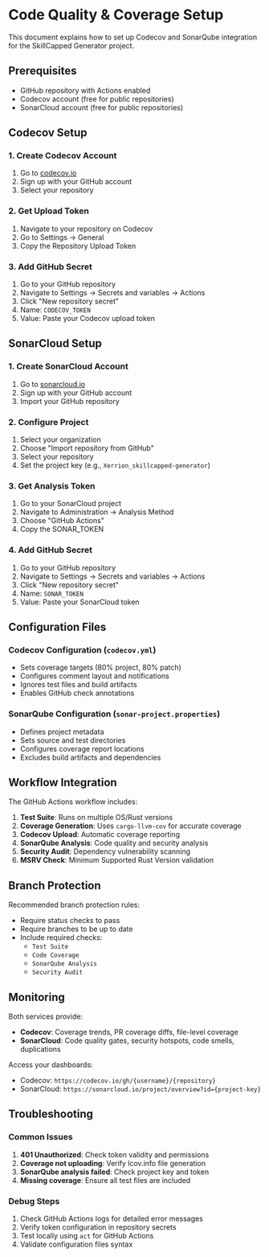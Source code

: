 # Code Quality & Coverage Setup

This document explains how to set up Codecov and SonarQube integration for the SkillCapped Generator project.

## Prerequisites

- GitHub repository with Actions enabled
- Codecov account (free for public repositories)
- SonarCloud account (free for public repositories)

## Codecov Setup

### 1. Create Codecov Account
1. Go to [codecov.io](https://codecov.io/)
2. Sign up with your GitHub account
3. Select your repository

### 2. Get Upload Token
1. Navigate to your repository on Codecov
2. Go to Settings → General
3. Copy the Repository Upload Token

### 3. Add GitHub Secret
1. Go to your GitHub repository
2. Navigate to Settings → Secrets and variables → Actions
3. Click "New repository secret"
4. Name: `CODECOV_TOKEN`
5. Value: Paste your Codecov upload token

## SonarCloud Setup

### 1. Create SonarCloud Account
1. Go to [sonarcloud.io](https://sonarcloud.io/)
2. Sign up with your GitHub account
3. Import your GitHub repository

### 2. Configure Project
1. Select your organization
2. Choose "Import repository from GitHub"
3. Select your repository
4. Set the project key (e.g., `Xerrion_skillcapped-generator`)

### 3. Get Analysis Token
1. Go to your SonarCloud project
2. Navigate to Administration → Analysis Method
3. Choose "GitHub Actions"
4. Copy the SONAR_TOKEN

### 4. Add GitHub Secret
1. Go to your GitHub repository
2. Navigate to Settings → Secrets and variables → Actions
3. Click "New repository secret"
4. Name: `SONAR_TOKEN`
5. Value: Paste your SonarCloud token

## Configuration Files

### Codecov Configuration (`codecov.yml`)
- Sets coverage targets (80% project, 80% patch)
- Configures comment layout and notifications
- Ignores test files and build artifacts
- Enables GitHub check annotations

### SonarQube Configuration (`sonar-project.properties`)
- Defines project metadata
- Sets source and test directories
- Configures coverage report locations
- Excludes build artifacts and dependencies

## Workflow Integration

The GitHub Actions workflow includes:

1. **Test Suite**: Runs on multiple OS/Rust versions
2. **Coverage Generation**: Uses `cargo-llvm-cov` for accurate coverage
3. **Codecov Upload**: Automatic coverage reporting
4. **SonarQube Analysis**: Code quality and security analysis
5. **Security Audit**: Dependency vulnerability scanning
6. **MSRV Check**: Minimum Supported Rust Version validation

## Branch Protection

Recommended branch protection rules:
- Require status checks to pass
- Require branches to be up to date
- Include required checks:
  - `Test Suite`
  - `Code Coverage`
  - `SonarQube Analysis`
  - `Security Audit`

## Monitoring

Both services provide:
- **Codecov**: Coverage trends, PR coverage diffs, file-level coverage
- **SonarCloud**: Code quality gates, security hotspots, code smells, duplications

Access your dashboards:
- Codecov: `https://codecov.io/gh/{username}/{repository}`
- SonarCloud: `https://sonarcloud.io/project/overview?id={project-key}`

## Troubleshooting

### Common Issues
1. **401 Unauthorized**: Check token validity and permissions
2. **Coverage not uploading**: Verify lcov.info file generation
3. **SonarQube analysis failed**: Check project key and token
4. **Missing coverage**: Ensure all test files are included

### Debug Steps
1. Check GitHub Actions logs for detailed error messages
2. Verify token configuration in repository secrets
3. Test locally using `act` for GitHub Actions
4. Validate configuration files syntax
